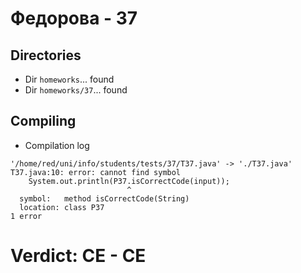 # Федорова - 37
## Directories
- Dir `homeworks`... found
- Dir `homeworks/37`... found
## Compiling
- Compilation log
```
'/home/red/uni/info/students/tests/37/T37.java' -> './T37.java'
T37.java:10: error: cannot find symbol
    System.out.println(P37.isCorrectCode(input));
                          ^
  symbol:   method isCorrectCode(String)
  location: class P37
1 error

```
# Verdict: **CE** - CE
